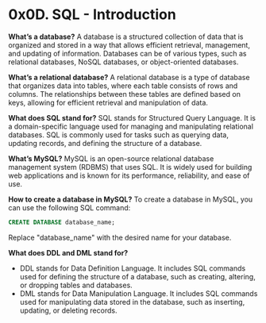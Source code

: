 # 0x0D. SQL - Introduction

**What’s a database?**
A database is a structured collection of data that is organized and stored in a way that allows efficient retrieval, management, and updating of information. Databases can be of various types, such as relational databases, NoSQL databases, or object-oriented databases.

**What’s a relational database?**
A relational database is a type of database that organizes data into tables, where each table consists of rows and columns. The relationships between these tables are defined based on keys, allowing for efficient retrieval and manipulation of data.

**What does SQL stand for?**
SQL stands for Structured Query Language. It is a domain-specific language used for managing and manipulating relational databases. SQL is commonly used for tasks such as querying data, updating records, and defining the structure of a database.

**What’s MySQL?**
MySQL is an open-source relational database management system (RDBMS) that uses SQL. It is widely used for building web applications and is known for its performance, reliability, and ease of use.

**How to create a database in MySQL?**
To create a database in MySQL, you can use the following SQL command:

```sql
CREATE DATABASE database_name;
```

Replace "database_name" with the desired name for your database.

**What does DDL and DML stand for?**
- DDL stands for Data Definition Language. It includes SQL commands used for defining the structure of a database, such as creating, altering, or dropping tables and databases.
- DML stands for Data Manipulation Language. It includes SQL commands used for manipulating data stored in the database, such as inserting, updating, or deleting records.

